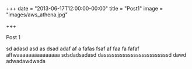 +++
date = "2013-06-17T12:00:00-00:00"
title = "Post1"
image = "images/aws_athena.jpg"

+++

Post 1

sd adasd asd as dsad adaf af a fafas fsaf af faa fa fafaf affwaaaaaaaaaaaaaaa  sdsdadsadasd dassssssssssssssssssssssssd dawd adwadawdwada